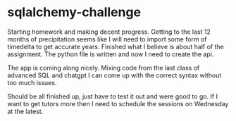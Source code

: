 # sqlalchemy-challenge
Starting homework and making decent progress. Getting to the last 12 months of precipitation seems like I will need to import some form of timedelta to get accurate years. Finished what I believe is about half of the assignment. The python file is written and now I need to create the api.

The app is coming along nicely. Mixing code from the last class of advanced SQL and chatgpt I can come up with the correct syntax without too much issues.

Should be all finished up, just have to test it out and were good to go. If I want to get tutors more then I need to schedule the sessions on Wednesday at the latest.